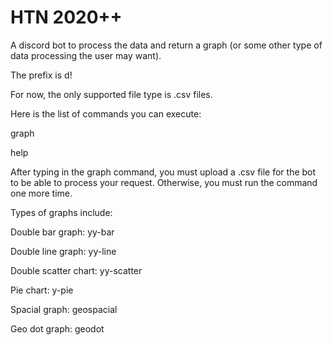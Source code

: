 # HTN 2020++
A discord bot to process the data and return a graph (or some other type of data processing the user may want).

The prefix is d!

For now, the only supported file type is .csv files. 

Here is the list of commands you can execute: 

graph <type of graph>

help

After typing in the graph command, you must upload a .csv file for the bot to be able to process your request. Otherwise, you must run the command one more time.

Types of graphs include:

Double bar graph: yy-bar

Double line graph: yy-line

Double scatter chart: yy-scatter

Pie chart: y-pie

Spacial graph: geospacial

Geo dot graph: geodot
